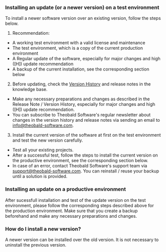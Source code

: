 ### Installing an update (or a newer version) on a test environment
To install a newer software version over an existing version, follow the steps below. 

1. Recommendation:
 - A working test environment with a valid license and maintenance  
 - The test environment, which is a copy of the current production environment   
 - A Regular update of the software, especially for major changes and high ([H]) update recommendation
 - A backup of the current installation, see the corresponding section below

2. Before updating, check the [Version History](https://kb.theobald-software.com/version-history) and release notes in the knowledge base.   
 - Make any necessary preparations and changes as described in the Release Note / Version History, especially for major changes and high ([H]) update recommendation.
 - You can subscribe to Theobald Software's regular newsletter about changes in the version history and release notes via sending an email to info@theobald-software.com.  

3. Install the current version of the software at first on the test environment and test the new version carefully. 
 - Test all your existing projects.  
 - After a successful test, follow the steps to install the current version on the productive environment, see the corresponding section below.    
 - In case of an error, contact Theobald Software's support team via support@theobald-software.com. You can reinstall / reuse your backup until a solution is provided.

### Installing an update on a productive environment 
After sucessfull installation and test of the update version on the test environment, please follow the corresponding steps described above for the production environment. Make sure that you create a backup beforehand and make any necessary preparations and changes. 

### How do I install a new version? 
A newer version can be installed over the old version. It is not necessary to uninstall the previous version. 
